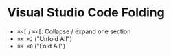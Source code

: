 # Visual Studio Code Folding

- `⌘⌥[` / `⌘⌥[`: Collapse / expand one section
- `⌘K ⌘J` ("Unfold All")
- `⌘K ⌘0` ("Fold All")